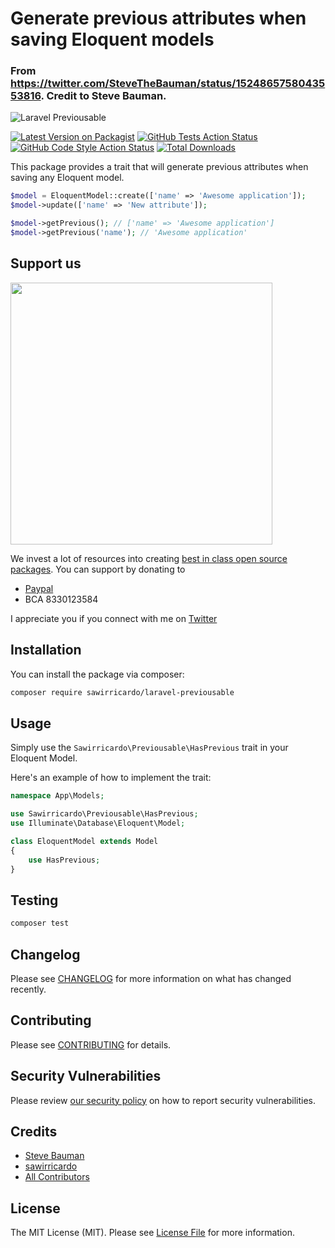 # Generate previous attributes when saving Eloquent models

### From https://twitter.com/SteveTheBauman/status/1524865758043553816. Credit to Steve Bauman.

![Laravel Previousable](https://banners.beyondco.de/laravel-previousable.png?theme=light&packageManager=composer+require&packageName=sawirricardo%2Flaravel-previousable&pattern=bankNote&style=style_1&description=Generate+previous+attributes+when+saving+Eloquent+models&md=1&showWatermark=0&fontSize=100px&images=https%3A%2F%2Flaravel.com%2Fimg%2Flogomark.min.svg)

[![Latest Version on Packagist](https://img.shields.io/packagist/v/sawirricardo/laravel-previousable.svg?style=flat-square)](https://packagist.org/packages/sawirricardo/laravel-previousable)
[![GitHub Tests Action Status](https://img.shields.io/github/workflow/status/sawirricardo/laravel-previousable/run-tests?label=tests)](https://github.com/sawirricardo/laravel-previousable/actions?query=workflow%3Arun-tests+branch%3Amain)
[![GitHub Code Style Action Status](https://img.shields.io/github/workflow/status/sawirricardo/laravel-previousable/Check%20&%20fix%20styling?label=code%20style)](https://github.com/sawirricardo/laravel-previousable/actions?query=workflow%3A"Check+%26+fix+styling"+branch%3Amain)
[![Total Downloads](https://img.shields.io/packagist/dt/sawirricardo/laravel-previousable.svg?style=flat-square)](https://packagist.org/packages/sawirricardo/laravel-previousable)

This package provides a trait that will generate previous attributes when saving any Eloquent model.

```php
$model = EloquentModel::create(['name' => 'Awesome application']);
$model->update(['name' => 'New attribute']);

$model->getPrevious(); // ['name' => 'Awesome application']
$model->getPrevious('name'); // 'Awesome application'
```

## Support us

[<img src="https://github-ads.s3.eu-central-1.amazonaws.com/laravel-previousable.jpg?t=1" width="419px" />](https://spatie.be/github-ad-click/laravel-previousable)

We invest a lot of resources into creating [best in class open source packages](https://github.com/sawirricardo). You can support by donating to

-   [Paypal](https://paypal.me/sawirricardo)
-   BCA 8330123584

I appreciate you if you connect with me on [Twitter](https://twitter.com/RicardoSawir)

## Installation

You can install the package via composer:

```bash
composer require sawirricardo/laravel-previousable
```

## Usage

Simply use the `Sawirricardo\Previousable\HasPrevious` trait in your Eloquent Model.

Here's an example of how to implement the trait:

```php
namespace App\Models;

use Sawirricardo\Previousable\HasPrevious;
use Illuminate\Database\Eloquent\Model;

class EloquentModel extends Model
{
    use HasPrevious;
}
```

## Testing

```bash
composer test
```

## Changelog

Please see [CHANGELOG](CHANGELOG.md) for more information on what has changed recently.

## Contributing

Please see [CONTRIBUTING](https://github.com/spatie/.github/blob/main/CONTRIBUTING.md) for details.

## Security Vulnerabilities

Please review [our security policy](../../security/policy) on how to report security vulnerabilities.

## Credits

-   [Steve Bauman](https://twitter.com/SteveTheBauman)
-   [sawirricardo](https://github.com/sawirricardo)
-   [All Contributors](../../contributors)

## License

The MIT License (MIT). Please see [License File](LICENSE.md) for more information.
